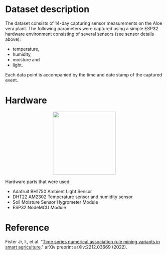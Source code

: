 # Dataset description

The dataset consists of 14-day capturing sensor measurements on the Aloe vera plant. The following parameters were captured using a simple ESP32 hardware environment consisting of several sensors (see sensor details above):

- temperature,
- humidity,
- moisture and
- light.

Each data point is accompanied by the time and date stamp of the captured event.

# Hardware

<p align="center">
  <img width="200" src="https://github.com/firefly-cpp/smart-agriculture-datasets/raw/main/.github/images/aloe-vera-esp32-2022.jpg">
</p>

Hardware parts that were used:

- Adafruit BH1750 Ambient Light Sensor
- DHT22 AM2302 Temperature sensor and humidity sensor
- Soil Moisture Sensor Hygrometer Module
- ESP32 NodeMCU Module

# Reference

Fister Jr, I., et al. "[Time series numerical association rule mining variants in smart agriculture](https://arxiv.org/abs/2212.03669)." arXiv preprint arXiv:2212.03669 (2022).
